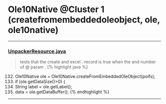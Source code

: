 # Ole10Native @Cluster 1 (createfromembeddedoleobject, ole, ole10native)

***

### [UnpackerResource.java](https://searchcode.com/codesearch/view/113014866/)
> tests that the create and excel . record is true when the and number of @ param . 
{% highlight java %}
132. Ole10Native ole = Ole10Native.createFromEmbeddedOleObject(poifs);
133. if (ole.getDataSize()>0) {
134.   String label = ole.getLabel();
142.   data = ole.getDataBuffer();
{% endhighlight %}

***

